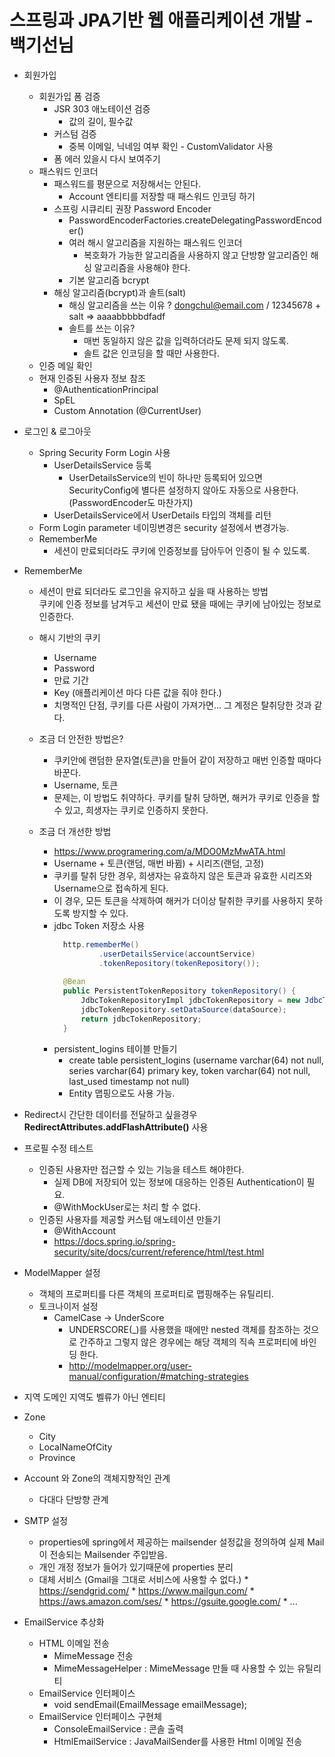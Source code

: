 # 스프링과 JPA기반 웹 애플리케이션 개발 - 백기선님

* 회원가입
    * 회원가입 폼 검증
        * JSR 303 애노테이션 검증
            * 값의 길이, 필수값
        * 커스텀 검증
            * 중복 이메일, 닉네임 여부 확인 - CustomValidator 사용
        * 폼 에러 있을시 다시 보여주기 
    * 패스워드 인코더
        * 패스워드를 평문으로 저장해서는 안된다. 
            * Account 엔티티를 저장할 때 패스워드 인코딩 하기
        * 스프링 시큐리티 권장 Password Encoder
            * PasswordEncoderFactories.createDelegatingPasswordEncoder()
            * 여러 해시 알고리즘을 지원하는 패스워드 인코더
                * 복호화가 가능한 알고리즘을 사용하지 않고 단방향 알고리즘인 해싱 알고리즘을 사용해야 한다.
            * 기본 알고리즘 bcrypt
        * 해싱 알고리즘(bcrypt)과 솔트(salt)
            * 해싱 알고리즘을 쓰는 이유 ? dongchul@email.com / 12345678 + salt => aaaabbbbbdfadf
            * 솔트를 쓰는 이유?
                * 매번 동일하지 않은 값을 입력하더라도 문제 되지 않도록. 
                * 솔트 값은 인코딩을 할 때만 사용한다.
    * 인증 메일 확인
    * 현재 인증된 사용자 정보 참조
        * @AuthenticationPrincipal
        * SpEL
        * Custom Annotation (@CurrentUser)
* 로그인 & 로그아웃
    * Spring Security Form Login 사용
        * UserDetailsService 등록
            * UserDetailsService의 빈이 하나만 등록되어 있으면 SecurityConfig에 별다른 설정하지 않아도 자동으로 사용한다.(PasswordEncoder도 마찬가지)
        * UserDetailsService에서 UserDetails 타입의 객체를 리턴
    * Form Login parameter 네이밍변경은 security 설정에서 변경가능.
    * RememberMe
        * 세션이 만료되더라도 쿠키에 인증정보를 담아두어 인증이 될 수 있도록.            
* RememberMe
    * 세션이 만료 되더라도 로그인을 유지하고 싶을 때 사용하는 방법  
      쿠키에 인증 정보를 남겨두고 세션이 만료 됐을 때에는 쿠키에 남아있는 정보로 인증한다.
    * 해시 기반의 쿠키
        * Username
        * Password
        * 만료 기간
        * Key (애플리케이션 마다 다른 값을 줘야 한다.)
        * 치명적인 단점, 쿠키를 다른 사람이 가져가면... 그 계정은 탈취당한 것과 같다.
    
    * 조금 더 안전한 방법은?
        * 쿠키안에 랜덤한 문자열(토큰)을 만들어 같이 저장하고 매번 인증할 때마다 바꾼다.
        * Username, 토큰
        * 문제는, 이 방법도 취약하다. 쿠키를 탈취 당하면, 해커가 쿠키로 인증을 할 수 있고, 희생자는 쿠키로 인증하지 못한다.
    
    * 조금 더 개선한 방법
        * https://www.programering.com/a/MDO0MzMwATA.html
        * Username + 토큰(랜덤, 매번 바뀜) + 시리즈(랜덤, 고정)
        * 쿠키를 탈취 당한 경우, 희생자는 유효하지 않은 토큰과 유효한 시리즈와 Username으로 접속하게 된다.
        * 이 경우, 모든 토큰을 삭제하여 해커가 더이상 탈취한 쿠키를 사용하지 못하도록 방지할 수 있다.
        * jdbc Token 저장소 사용
            ```java
              http.rememberMe()
                      .userDetailsService(accountService)
                      .tokenRepository(tokenRepository());
              
              @Bean
              public PersistentTokenRepository tokenRepository() {
                  JdbcTokenRepositoryImpl jdbcTokenRepository = new JdbcTokenRepositoryImpl();
                  jdbcTokenRepository.setDataSource(dataSource);
                  return jdbcTokenRepository;
              }
            ```         
        * persistent_logins 테이블 만들기
            * create table persistent_logins (username varchar(64) not null, series varchar(64) primary key, token varchar(64) not null, last_used timestamp not null)
            * Entity 맵핑으로도 사용 가능.
* Redirect시 간단한 데이터를 전달하고 싶을경우 **RedirectAttributes.addFlashAttribute()** 사용            
* 프로필 수정 테스트
    * 인증된 사용자만 접근할 수 있는 기능을 테스트 해야한다.
        * 실제 DB에 저장되어 있는 정보에 대응하는 인증된 Authentication이 필요.
        * @WithMockUser로는 처리 할 수 없다.
    * 인증된 사용자를 제공할 커스텀 애노테이션 만들기
        * @WithAccount
        * https://docs.spring.io/spring-security/site/docs/current/reference/html/test.html
* ModelMapper 설정
    * 객체의 프로퍼티를 다른 객체의 프로퍼티로 맵핑해주는 유틸리티.
    * 토크나이저 설정
        * CamelCase -> UnderScore
            * UNDERSCORE(_)를 사용했을 때에만 nested 객체를 참조하는 것으로 간주하고 그렇지 않은 경우에는 해당 객체의 직속 프로퍼티에 바인딩 한다.
            * http://modelmapper.org/user-manual/configuration/#matching-strategies
* 지역 도메인
지역도 벨류가 아닌 엔티티

* Zone
    * City
    * LocalNameOfCity
    * Province
* Account 와 Zone의 객체지향적인 관계
    * 다대다 단방향 관계

* SMTP 설정
    * properties에 spring에서 제공하는 mailsender 설정값을 정의하여 실제 Mail이 전송되는 Mailsender 주입받음.  
    * 개인 개정 정보가 들어가 있기때문에 properties 분리
    * 대체 서비스 (Gmail을 그대로 서비스에 사용할 수 없다.)
          * https://sendgrid.com/
          * https://www.mailgun.com/
          * https://aws.amazon.com/ses/
          * https://gsuite.google.com/
          * ...
* EmailService 추상화
    * HTML 이메일 전송
        * MimeMessage 전송
        * MimeMessageHelper : MimeMessage 만들 때 사용할 수 있는 유틸리티
    * EmailService 인터페이스
        * void sendEmail(EmailMessage emailMessage);
    * EmailService 인터페이스 구현체
        * ConsoleEmailService : 콘솔 출력
        * HtmlEmailService : JavaMailSender를 사용한 Html 이메일 전송
